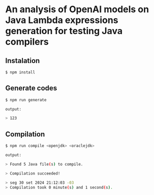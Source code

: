 # An analysis of OpenAI models on Java Lambda expressions generation for testing Java compilers

## Instalation
``` bash
$ npm install
```

## Generate codes

``` bash
$ npm run generate

output:

> 123
```

## Compilation

``` bash
$ npm run compile <openjdk> <oraclejdk>

output:

> Found 5 Java file(s) to compile.

> Compilation succeeded!

> seg 30 set 2024 21:12:03 -03
> Compilation took 0 minute(s) and 1 second(s).

```
